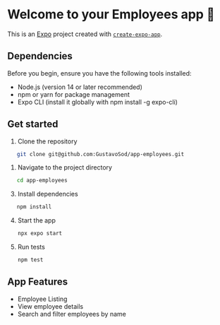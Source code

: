 # Welcome to your Employees app 👋

This is an [Expo](https://expo.dev) project created with [`create-expo-app`](https://www.npmjs.com/package/create-expo-app).

## Dependencies

Before you begin, ensure you have the following tools installed:

- Node.js (version 14 or later recommended)
- npm or yarn for package management
- Expo CLI (install it globally with npm install -g expo-cli)

## Get started

1. Clone the repository

```bash
   git clone git@github.com:GustavoSod/app-employees.git
```

1. Navigate to the project directory

```bash
   cd app-employees
```


3. Install dependencies

```bash
   npm install
```

4. Start the app

   ```bash
   npx expo start
   ```
   
5. Run tests

   ```bash
   npm test
   ```

## App Features

- Employee Listing
- View employee details
- Search and filter employees by name
